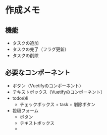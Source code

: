 # 作成メモ

## 機能

- タスクの追加
- タスクの完了（フラグ更新）
- タスクの削除

## 必要なコンポーネント

- ボタン（Vuetifyのコンポーネント）
- テキストボックス（Vuetifyのコンポーネント）
- todoのli
  - チェックボックス + task + 削除ボタン
- 投稿フォーム
  - ボタン
  - テキストボックス
  - 
